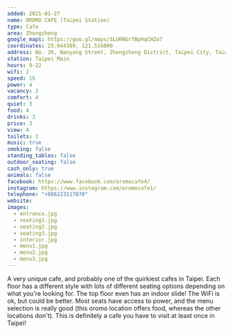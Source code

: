 ```yaml
---
added: 2021-01-27
name: OROMO CAFE (Taipei Station)
type: Cafe
area: Zhongzheng
google_maps: https://goo.gl/maps/SLURNGrfBpHqCHZo7
coordinates: 25.044389, 121.516000
address: No. 26, Nanyang Street, Zhongzheng District, Taipei City, Taiwan 100
station: Taipei Main
hours: 9-22
wifi: 2
speed: 15
power: 4
vacancy: 3
comfort: 4
quiet: 3
food: 4
drinks: 3
price: 3
view: 4
toilets: 3
music: true
smoking: false
standing_tables: false
outdoor_seating: false
cash_only: true
animals: false
facebook: https://www.facebook.com/oromocafe4/
instagram: https://www.instagram.com/oromocafe1/
telephone: "+886223117070"
website: 
images:
  - entrance.jpg
  - seating1.jpg
  - seating2.jpg
  - seating3.jpg
  - interior.jpg
  - menu1.jpg
  - menu2.jpg
  - menu3.jpg
---
```


A very unique cafe, and probably one of the quirkiest cafes in Taipei. Each floor has a different style with lots of different seating options depending on what you're looking for. The top floor even has an indoor slide! The WiFi is ok, but could be better. Most seats have access to power, and the menu selection is really good (this oromo location offers food, whereas the other locations don't). This is definitely a cafe you have to visit at least once in Taipei!
